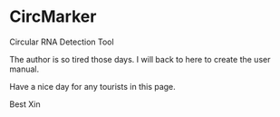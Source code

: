 # CircMarker
Circular RNA Detection Tool

The author is so tired those days. I will back to here to create the user manual. 

Have a nice day for any tourists in this page. 

Best
Xin

